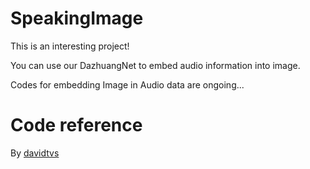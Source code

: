 # SpeakingImage

This is an interesting project!

You can use our DazhuangNet to embed audio information into image.

Codes for embedding Image in Audio data are ongoing...

# Code reference

By [davidtvs](https://github.com/davidtvs/PyTorch-ENet)
